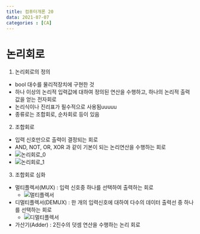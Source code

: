 ```yaml
---
title: 컴퓨터개론 20
data: 2021-07-07
categories : [CA]
---
```


# 논리회로

1. 논리회로의 정의
- bool 대수를 물리적장치에 구현한 것
- 하나 이상의 논리적 입력값에 대하여 정의된 연산을 수행하고, 하나의 논리적 출력값을 얻는 전자회로
- 논리식이나 진리표가 필수적으로 사용됨uuuuu
- 종류로는 조합회로, 순차회로 등이 있음

2. 조합회로
- 입력 신호만으로 출력이 결정되는 회로
- AND, NOT, OR, XOR 과 같이 기본이 되는 논리연산을 수행하는 회로
- ![논리회로_0]()
- ![논리회로_1]()

3. 조합회로 심화
- 멀티플렉서(MUX) : 입력 신호중 하나를 선택하여 출력하는 회로
    - ![멀티플렉서]()
- 디멀티플렉서(DEMUX) : 한 개의 입력신호에 대하여 다수의 데이터 출력선 중 하나를 선택하는 회로
    - ![디멀티플렉서]()
- 가산기(Adder) : 2진수의 덧셈 연산을 수행하는 논리 회로